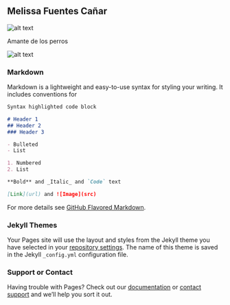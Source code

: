 ## Melissa Fuentes Cañar

![alt text](https://scontent.fclo3-1.fna.fbcdn.net/v/t1.0-9/48374672_10218353106207634_4953489394267848704_o.jpg?_nc_cat=105&_nc_ht=scontent.fclo3-1.fna&oh=1800d58daf25d8fd2f15ba0a11dd6101&oe=5CC43DA9)

Amante de los perros

![alt text](https://www.instagram.com/p/BXyDX8_lbrLXZRg6_TRbJovYKTjYTg8EojT_dE0/)

### Markdown

Markdown is a lightweight and easy-to-use syntax for styling your writing. It includes conventions for

```markdown
Syntax highlighted code block

# Header 1
## Header 2
### Header 3

- Bulleted
- List

1. Numbered
2. List

**Bold** and _Italic_ and `Code` text

[Link](url) and ![Image](src)
```

For more details see [GitHub Flavored Markdown](https://guides.github.com/features/mastering-markdown/).

### Jekyll Themes

Your Pages site will use the layout and styles from the Jekyll theme you have selected in your [repository settings](https://github.com/seibern/melissa.github/settings). The name of this theme is saved in the Jekyll `_config.yml` configuration file.

### Support or Contact

Having trouble with Pages? Check out our [documentation](https://help.github.com/categories/github-pages-basics/) or [contact support](https://github.com/contact) and we’ll help you sort it out.
